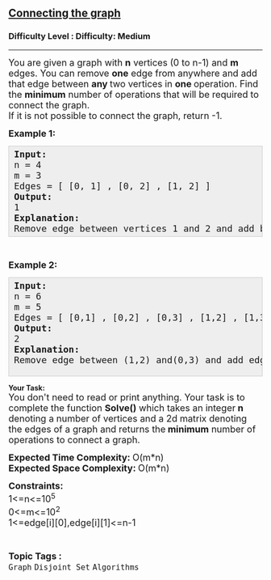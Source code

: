 <h2><a href="https://www.geeksforgeeks.org/problems/connecting-the-graph/1?page=1&difficulty=Medium&status=unsolved&sortBy=submissions">Connecting the graph</a></h2><h3>Difficulty Level : Difficulty: Medium</h3><hr><div class="problems_problem_content__Xm_eO"><p><span style="font-size: 18px;">You are given a graph with <strong>n</strong> vertices (0 to n-1) and <strong>m</strong> edges. </span><span style="font-size: 18px;">You can remove <strong>one</strong> edge from anywhere and add that edge between&nbsp;<strong>any </strong>two vertices in <strong>one </strong>operation. </span><span style="font-size: 18px;">Find the <strong>minimum</strong> number of operations that will be required to connect the graph.<br></span><span style="font-size: 18px;">If it is not possible to connect the graph, return -1.</span></p>
<p><span style="font-size: 18px;"><strong>Example 1:</strong>&nbsp;</span></p>
<pre style="background: #eeeeee; border: 1px solid #cccccc; padding: 5px 10px; --darkreader-inline-bgimage: initial; --darkreader-inline-bgcolor: #222426; --darkreader-inline-border-top: #3e4446; --darkreader-inline-border-right: #3e4446; --darkreader-inline-border-bottom: #3e4446; --darkreader-inline-border-left: #3e4446;"><span style="font-size: 18px;"><strong>Input:</strong><br>n = 4<br>m = 3<br>Edges = [ [0, 1] , [0, 2] , [1, 2] ]<br><strong>Output:<br></strong>1<strong><br>Explanation:</strong><br>Remove edge&nbsp;between vertices&nbsp;1 and 2 and add&nbsp;between vertices&nbsp;1 and 3.</span></pre>
<p>&nbsp;</p>
<p><span style="font-size: 18px;"><strong>Example 2:</strong></span></p>
<pre style="background: #eeeeee; border: 1px solid #cccccc; padding: 5px 10px; --darkreader-inline-bgimage: initial; --darkreader-inline-bgcolor: #222426; --darkreader-inline-border-top: #3e4446; --darkreader-inline-border-right: #3e4446; --darkreader-inline-border-bottom: #3e4446; --darkreader-inline-border-left: #3e4446;"><span style="font-size: 18px;"><strong>Input:</strong><br>n = 6<br>m = 5<br>Edges = [ [0,1] , [0,2] , [0,3] , [1,2] , [1,3] ]<br><strong>Output:</strong><br>2<br><strong>Explanation:</strong><br>Remove edge between (1,2) and(0,3) and add edge between (1,4) and (3,5)</span><br>&nbsp;</pre>
<p><strong>Your Task:<br></strong><span style="font-size: 18px;">You don't need to read or print anything. Your task is to complete the function&nbsp;<strong>Solve()</strong>&nbsp;which takes an integer<strong> n</strong> denoting a number of vertices and a 2d matrix denoting the edges of a graph and returns the<strong> minimum</strong> number of operations to connect a graph.</span></p>
<p><span style="font-size: 18px;"><strong>Expected Time Complexity:&nbsp;</strong>O(m*n)<br><strong>Expected Space Complexity:&nbsp;</strong>O(m*n)</span></p>
<p><span style="font-size: 18px;"><strong>Constraints:<br></strong></span><span style="font-size: 18px;">1&lt;=n&lt;=10<sup>5</sup><br>0&lt;=m&lt;=10<sup>2</sup><br>1&lt;=edge[i][0],edge[i][1]&lt;=n-1</span></p></div><br><p><span style=font-size:18px><strong>Topic Tags : </strong><br><code>Graph</code>&nbsp;<code>Disjoint Set</code>&nbsp;<code>Algorithms</code>&nbsp;